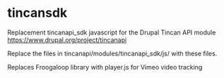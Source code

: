 # tincansdk

Replacement tincanapi_sdk javascript for the Drupal Tincan API module
https://www.drupal.org/project/tincanapi

Replace the files in tincanapi/modules/tincanapi_sdk/js/ with these files.

Replaces Froogaloop library with player.js for Vimeo video tracking

